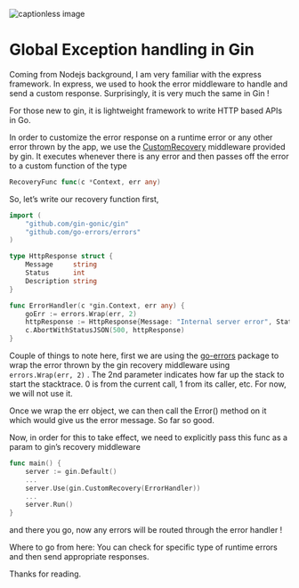 ![captionless image](https://miro.medium.com/v2/resize:fit:1400/format:webp/1*hJR81BXeqgN0zwkPOxkQVg.png)

Global Exception handling in Gin
================================

Coming from Nodejs background, I am very familiar with the express framework. In express, we used to hook the error middleware to handle and send a custom response. Surprisingly, it is very much the same in Gin !

For those new to gin, it is lightweight framework to write HTTP based APIs in Go.

In order to customize the error response on a runtime error or any other error thrown by the app, we use the [CustomRecovery](https://pkg.go.dev/github.com/gin-gonic/gin#CustomRecovery) middleware provided by gin. It executes whenever there is any error and then passes off the error to a custom function of the type 

```go
RecoveryFunc func(c *Context, err any)
```

So, let’s write our recovery function first,
```go
import (
	"github.com/gin-gonic/gin"
	"github.com/go-errors/errors"
)

type HttpResponse struct {
	Message     string
	Status      int
	Description string
}

func ErrorHandler(c *gin.Context, err any) {
	goErr := errors.Wrap(err, 2)
	httpResponse := HttpResponse{Message: "Internal server error", Status: 500, Description: goErr.Error()}
	c.AbortWithStatusJSON(500, httpResponse)
}
```

Couple of things to note here, first we are using the [go-errors](https://pkg.go.dev/errors) package to wrap the error thrown by the gin recovery middleware using `errors.Wrap(err, 2)` . The 2nd parameter indicates how far up the stack to start the stacktrace. 0 is from the current call, 1 from its caller, etc. For now, we will not use it.

Once we wrap the err object, we can then call the Error() method on it which would give us the error message. So far so good.

Now, in order for this to take effect, we need to explicitly pass this func as a param to gin’s recovery middleware

```go
func main() {
	server := gin.Default()
	...
	server.Use(gin.CustomRecovery(ErrorHandler))
	...
	server.Run()
}
```

and there you go, now any errors will be routed through the error handler !

Where to go from here: You can check for specific type of runtime errors and then send appropriate responses.

Thanks for reading.
